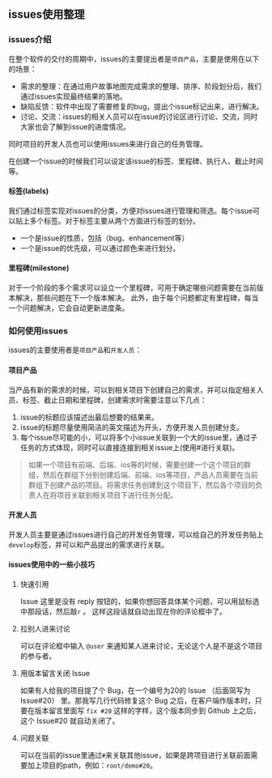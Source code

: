 ## issues使用整理

### issues介绍

在整个软件的交付的周期中，issues的主要提出者是`项目产品`，主要是使用在以下的场景：

* 需求的整理：在通过用户故事地图完成需求的整理、排序、阶段划分后，我们通过issues实现最终结果的落地。
* 缺陷反馈：软件中出现了需要修复的bug，提出个issue标记出来，进行解决。
* 讨论、交流：issues的相关人员可以在issue的讨论区进行讨论、交流，同时大家也会了解到issue的进度情况。

同时项目的开发人员也可以使用issues来进行自己的任务管理。

在创建一个issue的时候我们可以设定该issue的标签、里程碑、执行人、截止时间等。

#### 标签\(labels\)

我们通过标签实现对issues的分类，方便对issues进行管理和筛选。每个issue可以贴上多个标签。对于标签主要从两个方面进行标签的划分。

* 一个是issue的性质，包括（bug、enhancement等）
* 一个是issue的优先级，可以通过颜色来进行划分。

#### 里程碑\(milestone\)

对于一个阶段的多个需求可以设立一个里程碑，可用于确定哪些问题需要在当前版本解决，那些问题在下一个版本解决。 此外，由于每个问题都定有里程碑，每当一个问题解决，它会自动更新进度条。

### 如何使用issues

issues的主要使用者是`项目产品`和`开发人员`：

#### 项目产品

当产品有新的需求的时候，可以到相关项目下创建自己的需求，并可以指定相关人员、标签、截止日期和里程碑，创建需求时需要注意以下几点：

1. issue的标题应该描述出最后想要的结果来。
2. issue的标题尽量使用简洁的英文描述为开头，方便开发人员创建分支。
3. 每个issue尽可能的小，可以将多个小issue关联到一个大的issue里，通过子任务的方式体现，同时可以直接连接到相关issue上\(使用\#进行关联\)。

> 如果一个项目有前端、后端、ios等的时候，需要创建一个这个项目的群组，然后在群组下分别创建后端、前端、ios等项目，产品人员需要在当前群组下创建产品的项目。将需求任务创建到这个项目下，然后各个项目的负责人在将项目关联到相关项目下进行任务分配。

#### 开发人员

开发人员主要是通过issues进行自己的开发任务管理，可以给自己的开发任务贴上`develop`标签，并可以和产品提出的需求进行关联。

#### issues使用中的一些小技巧

1. 快速引用

   Issue 这里是没有 reply 按钮的，如果你想回答具体某个问题，可以用鼠标选中那段话，然后敲`r` 。 这样这段话就自动出现在你的评论框中了。

2. 拉别人进来讨论

   可以在评论框中输入 `@user` 来通知某人进来讨论，无论这个人是不是这个项目的参与者。

3. 用版本留言关闭 Issue

   如果有人给我的项目提了个 Bug，在一个编号为20的 Issue （后面简写为 Issue\#20） 里。那我写几行代码修复这个 Bug 之后，在客户端作版本时，只要在版本留言里面写 `fix #20` 这样的字样，这个版本同步到 Github 上之后，这个 Issue\#20 就自动关闭了。

4. 问题关联

   可以在当前的issue里通过`#`来关联其他issue，如果是跨项目进行关联前面需要加上项目的path，例如：`root/demo#20`。



